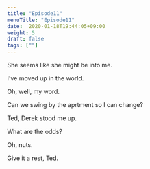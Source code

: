```yaml
---
title: "Episode11"
menuTitle: "Episode11"
date:  2020-01-18T19:44:05+09:00
weight: 5
draft: false
tags: [""]
---
```


She seems like she might be into me.

I've moved up in the world.

Oh, well, my word.

Can we swing by the aprtment so I can change?

Ted, Derek stood me up.

What are the odds?

Oh, nuts.

Give it a rest, Ted.
